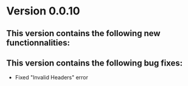 # Version 0.0.10

## This version contains the following new functionnalities:


## This version contains the following bug fixes:

- Fixed "Invalid Headers" error
